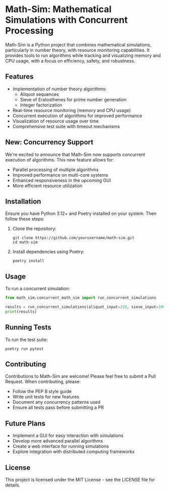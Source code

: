 # Math-Sim: Mathematical Simulations with Concurrent Processing

Math-Sim is a Python project that combines mathematical simulations, particularly in number theory, with resource monitoring capabilities. It provides tools to run algorithms while tracking and visualizing memory and CPU usage, with a focus on efficiency, safety, and robustness.

## Features

- Implementation of number theory algorithms:
  - Aliquot sequences
  - Sieve of Eratosthenes for prime number generation
  - Integer factorization
- Real-time resource monitoring (memory and CPU usage)
- Concurrent execution of algorithms for improved performance
- Visualization of resource usage over time
- Comprehensive test suite with timeout mechanisms

## New: Concurrency Support

We're excited to announce that Math-Sim now supports concurrent execution of algorithms. This new feature allows for:

- Parallel processing of multiple algorithms
- Improved performance on multi-core systems
- Enhanced responsiveness in the upcoming GUI
- More efficient resource utilization

## Installation

Ensure you have Python 3.12+ and Poetry installed on your system. Then follow these steps:

1. Clone the repository:
   ```
   git clone https://github.com/yourusername/math-sim.git
   cd math-sim
   ```

2. Install dependencies using Poetry:
   ```
   poetry install
   ```

## Usage

To run a concurrent simulation:

```python
from math_sim.concurrent_math_sim import run_concurrent_simulations

results = run_concurrent_simulations(aliquot_input=220, sieve_input=100, factorize_input=84)
print(results)
```

## Running Tests

To run the test suite:

```
poetry run pytest
```

## Contributing

Contributions to Math-Sim are welcome! Please feel free to submit a Pull Request. When contributing, please:

- Follow the PEP 8 style guide
- Write unit tests for new features
- Document any concurrency patterns used
- Ensure all tests pass before submitting a PR

## Future Plans

- Implement a GUI for easy interaction with simulations
- Develop more advanced parallel algorithms
- Create a web interface for running simulations
- Explore integration with distributed computing frameworks

## License

This project is licensed under the MIT License - see the LICENSE file for details.
